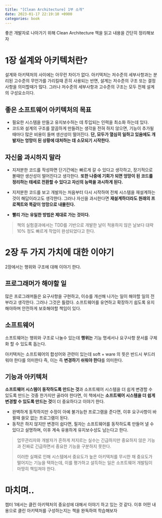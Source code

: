 ```yaml
---
title: "[Clean Architecture] 1부 소개"
date: 2023-01-17 22:19:10 +0900
categories: book
---
```


좋은 개발자로 나아가기 위해 Clean Architecture 책을 읽고 내용을 간단히 정리해보자



# 1장 설계와 아키텍처란?

설계와 아키텍처의 사이에는 아무런 차이가 없다. 아키텍처는 저수준의 세부사항과는 분리된 고수준의 무언가를 가리킬때 흔히 사용되는 반면, 설계는 저수준의 구조 또는 결정사항을 의미할때가 많다. 그러나 저수준의 세부사항과 고수준의 구조는 모두 전체 설계의 구성요소이다.



## 좋은 소프트웨어 아키텍처의 목표

- 필요한 시스템을 만들고 유지보수하는 데 투입되는 인력을 최소화 하는데 있다.
- 코드와 설계의 구조를 깔끔하게 만들려는 생각을 전혀 하지 않으면, 기능이 추가될때마다 많은 비용이 들며 생산성이 떨어진다. **단, 모두가 열심히 일하고 있음에도 개발자는 엉망이 된 상황에 대처하는 데 소모되기 시작한다.**



## 자신을 과시하지 말라

- 지저분한 코드를 작성하면 단기간에는 빠르게 갈 수 있다고 생각하고, 장기적으로 볼때만 생산성이 떨어진다고 생각한다. **또한 나중에 기회가 되면 엉망이 된 코드를 정리하는 태세로 전환할 수 있다고 자신의 능력을 과시하게 된다.** 

- 지저분한 코드를 보고 개발자는 처음부터 다시 시작하여 전체 시스템을 재설계하는 것이 해답이라고도 생각한다. 그러나 자신을 과시한다면 **재설계하더라도 원래의 프로젝트와 똑같이 엉망으로 내몰린다.**
- **빨리 가는 유일한 방법은 제대로 가는 것이다.**

> 책의 실험결과에서는 TDD를 기반으로 개발한 날이 적용하지 않은 날보다 대략 10% 정도 빠르게 작업이 완성되었다고 한다.





# 2장 두 가지 가치에 대한 이야기

2장에서는 행위와 구조에 대해 이야기 한다.



## 프로그래머가 해야할 일

많은 프로그래머들은 요구사항을 구현하고, 이슈를 개선해 나가는 일이 해야할 일의 전부라고 생각한다. 그러나 그것은 틀렸다. 소프트웨어를 유연하고 확장하기 쉽도록 유지해야하며 안전하게 보호해야할 책임이 있다.



## 소프트웨어

소프트웨어는 행위와 구조로 나눌수 있는데 **행위는** 기능 명세서나 요구사항 문서를 구체화 할 수 있도록 돕는다.

아키텍처는 소프트웨어의 합성어와 관련이 있는데 soft + ware 의 뜻은 반드시 부드러워야 한다를 의미한다 즉, 이는 즉 **변경하기 쉬워야 한다**를 의미한다.



## 기능과 아키텍처

**소프트웨어 시스템이 동작하도록 만드는 것**과 소프트웨어 시스템을 더 쉽게 변경할 수 있도록 만드는 것중 한가지만 골라야 한다면, 이 책에서는 **소프트웨어 시스템을 더 쉽게 변경할 수 있도록 만드는 것**이 더 중요하다고 이야기 한다.

- 완벽하게 동작하지만 수정이 아예 불가능한 프로그램을 준다면, 이후 요구사항이 바뀔때 쓸모 없는 프로그램이 된다.
- 동작은 하지 않지만 변경이 쉽다면, 필자는 소프트웨어를 동작하도록 만들어 낼 수 있다고 설명하며, 이후 계속 유용하게 유지보수성도 남는다고 한다.



> 업무관리자와 개발자가 흔하게 저지르는 실수는 긴급하지만 중요하지 않은 기능과 진짜로 긴급하면서 중요한 기능을 구분하지 못한다.
>
> 이러한 실패로 인해 시스템에서 중요도가 높은 아키텍처를 무시한 채 중요도가 떨어지는 기능을 택하는데, 이를 평가하고 설득하는 일은 소프트웨어 개발팀이 마땅히 책임져야 한다.





# 마치며..

챕터 1에서는 클린 아키텍처의 중요성에 대해서 이야기 하고 있는 것 같다. 이후 어떤 내용으로 클린 아키텍처를 구성하는지는 책을 완독하여 학습해보자

